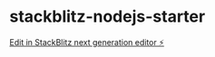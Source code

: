 # stackblitz-nodejs-starter

[Edit in StackBlitz next generation editor ⚡️](https://stackblitz.com/~/github.com/ZenitsuV/stackblitz-nodejs-starter)